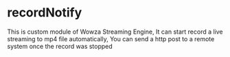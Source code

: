 # recordNotify
This is custom module of Wowza Streaming Engine, It can start record a live streaming to mp4 file automatically, You can send a http post to a remote system once the record was stopped
